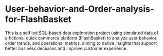 # User-behavior-and-Order-analysis-for-FlashBasket
This is a self led SQL-based data exploration project using simulated data of a fictional quick commerce platform (FlashBasket) to analyze user behavior, order trends, and operational metrics, aiming to derive insights that support better business decisions and improve customer experience.
